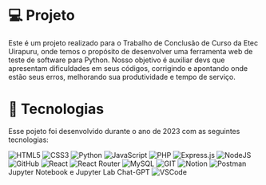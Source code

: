 # 💻 Projeto
Este é um projeto realizado para o Trabalho de Conclusão de Curso da Etec Uirapuru, onde temos o propósito de desenvolver uma ferramenta web de teste de software para Python. Nosso objetivo é auxiliar devs que apresentam dificuldades em seus códigos, corrigindo e apontando onde estão seus erros, melhorando sua produtividade e tempo de serviço.

# 🚀 Tecnologias
Esse pojeto foi desenvolvido durante o ano de 2023 com as seguintes tecnologias:

![HTML5](https://img.shields.io/badge/html5-0F1923?style=for-the-badge&logo=html5&logoColor=0BF0D5 ) 
![CSS3](https://img.shields.io/badge/css3-0F1923?style=for-the-badge&logo=css3&logoColor=0BF0D5 ) 
![Python](https://img.shields.io/badge/python-0F1923?style=for-the-badge&logo=python&logoColor=0BF0D5) 
![JavaScript](https://img.shields.io/badge/javascript-0F1923?style=for-the-badge&logo=javascript&logoColor=0BF0D5 ) 
![PHP](https://img.shields.io/badge/php-0F1923?style=for-the-badge&logo=php&logoColor=white) 
![Express.js](https://img.shields.io/badge/express.js-0F1923?style=for-the-badge&logo=express&logoColor=0BF0D5 ) 
![NodeJS](https://img.shields.io/badge/node.js-0F1923?style=for-the-badge&logo=node.js&logoColor=0BF0D5 ) 
![GitHub](https://img.shields.io/badge/GitHub-0F1923?style=for-the-badge&logo=github&logoColor=0BF0D5 ) 
![React](https://img.shields.io/badge/react-0F1923?style=for-the-badge&logo=react&logoColor=0BF0D5 ) 
![React Router](https://img.shields.io/badge/React_Router-0F1923?style=for-the-badge&logo=react-router&logoColor=0BF0D5 )
![MySQL](https://img.shields.io/badge/mysql-0F1923?style=for-the-badge&logo=mysql&logoColor=0BF0D5 )
![GIT](https://img.shields.io/badge/Git-0F1923?style=for-the-badge&logo=git&logoColor=0BF0D5 ) 
![Notion](https://img.shields.io/badge/Notion-0F1923?style=for-the-badge&logo=notion&logoColor=0BF0D5 ) 
![Postman](https://img.shields.io/badge/Postman-0F1923?style=for-the-badge&logo=postman&logoColor=0BF0D5 )
Jupyter Notebook e Jupyter Lab
Chat-GPT
![VSCode](https://img.shields.io/badge/VSCode-0F1923?style=for-the-badge&logo=visualstudiocode&logoColor=white)

